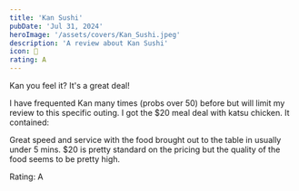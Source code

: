 ```yaml
---
title: 'Kan Sushi'
pubDate: 'Jul 31, 2024'
heroImage: '/assets/covers/Kan_Sushi.jpeg'
description: 'A review about Kan Sushi'
icon: 🍣
rating: A
---
```


Kan you feel it? It's a great deal! 

I have frequented Kan many times (probs over 50) before but will limit my review to this specific outing. I got the $20 meal deal with katsu chicken. It contained:

Great speed and service with the food brought out to the table in usually under 5 mins. $20 is pretty standard on the pricing but the quality of the food seems to be pretty high.

Rating: A

